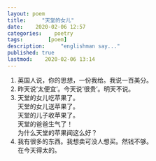 ```yaml
---
layout: poem
title:     "天堂的女儿"
date:    2020-02-06 12:57
categories:    poetry
tags:        [poem] 
description:     "englishman say..."
published: true
lastmod:    2020-02-06 13:14
---
```


1. 英国人说，你的思想，一份我给。我说一百美分。
2. 昨天说‘太便宜’。今天说‘很贵’。明天不说。
3. 天堂的女儿吃苹果了。
<br>天堂的女儿送苹果了。
<br>天堂的儿子收苹果了。
<br>天堂的爸爸生气了！
<br>为什么天堂的苹果闻这么好？
4. 我有很多的东西。我想卖可没人想买。然钱不够。
<br>在今天得太的。
